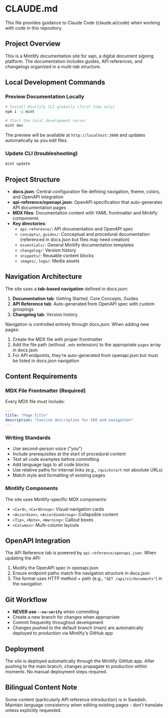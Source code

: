 # CLAUDE.md

This file provides guidance to Claude Code (claude.ai/code) when working with code in this repository.

## Project Overview

This is a Mintlify documentation site for sajn, a digital document signing platform. The documentation includes guides, API references, and changelogs organized in a multi-tab structure.

## Local Development Commands

### Preview Documentation Locally
```bash
# Install Mintlify CLI globally (first time only)
npm i -g mint

# Start the local development server
mint dev
```
The preview will be available at `http://localhost:3000` and updates automatically as you edit files.

### Update CLI (troubleshooting)
```bash
mint update
```

## Project Structure

- **docs.json**: Central configuration file defining navigation, theme, colors, and OpenAPI integration
- **api-reference/openapi.json**: OpenAPI specification that auto-generates API documentation pages
- **MDX files**: Documentation content with YAML frontmatter and Mintlify components
- **Key directories**:
  - `api-reference/`: API documentation and OpenAPI spec
  - `concepts/`, `guides/`: Conceptual and procedural documentation (referenced in docs.json but files may need creation)
  - `essentials/`: General Mintlify documentation templates
  - `changelog/`: Version history
  - `snippets/`: Reusable content blocks
  - `images/`, `logo/`: Media assets

## Navigation Architecture

The site uses a **tab-based navigation** defined in docs.json:

1. **Documentation tab**: Getting Started, Core Concepts, Guides
2. **API Reference tab**: Auto-generated from OpenAPI spec with custom groupings
3. **Changelog tab**: Version history

Navigation is controlled entirely through docs.json. When adding new pages:
1. Create the MDX file with proper frontmatter
2. Add the file path (without `.mdx` extension) to the appropriate `pages` array in docs.json
3. For API endpoints, they're auto-generated from openapi.json but must be listed in docs.json navigation

## Content Requirements

### MDX File Frontmatter (Required)
Every MDX file must include:
```yaml
---
title: "Page Title"
description: "Concise description for SEO and navigation"
---
```

### Writing Standards
- Use second-person voice ("you")
- Include prerequisites at the start of procedural content
- Test all code examples before committing
- Add language tags to all code blocks
- Use relative paths for internal links (e.g., `/quickstart` not absolute URLs)
- Match style and formatting of existing pages

### Mintlify Components
The site uses Mintlify-specific MDX components:
- `<Card>`, `<CardGroup>`: Visual navigation cards
- `<Accordion>`, `<AccordionGroup>`: Collapsible content
- `<Tip>`, `<Note>`, `<Warning>`: Callout boxes
- `<Columns>`: Multi-column layouts

## OpenAPI Integration

The API Reference tab is powered by `api-reference/openapi.json`. When updating the API:
1. Modify the OpenAPI spec in openapi.json
2. Ensure endpoint paths match the navigation structure in docs.json
3. The format uses HTTP method + path (e.g., `"GET /api/v1/documents"`) in the navigation

## Git Workflow

- **NEVER use `--no-verify`** when committing
- Create a new branch for changes when appropriate
- Commit frequently throughout development
- Changes pushed to the default branch (main) are automatically deployed to production via Mintlify's GitHub app

## Deployment

The site is deployed automatically through the Mintlify GitHub app. After pushing to the main branch, changes propagate to production within moments. No manual deployment steps required.

## Bilingual Content Note

Some content (particularly API reference introduction) is in Swedish. Maintain language consistency when editing existing pages - don't translate unless explicitly requested.
